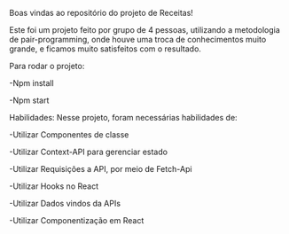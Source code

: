 Boas vindas ao repositório do projeto de Receitas!


Este foi um projeto feito por grupo de 4 pessoas, utilizando a metodologia de pair-programming, onde houve uma troca de conhecimentos muito grande, e ficamos muito satisfeitos com o resultado.




Para rodar o projeto:

-Npm install

-Npm start



Habilidades:
Nesse projeto, foram necessárias habilidades de:

-Utilizar Componentes de classe

-Utilizar Context-API para gerenciar estado

-Utilizar Requisições a API, por meio de Fetch-Api

-Utilizar Hooks no React

-Utilizar Dados vindos da APIs

-Utilizar Componentização em React
